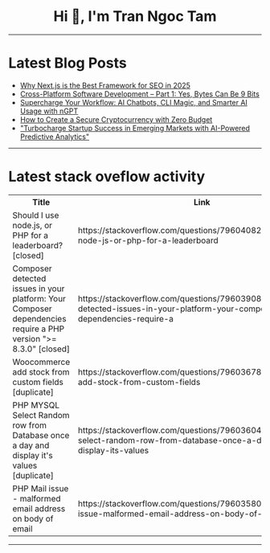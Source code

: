 <h1 align="center">Hi 👋, I'm Tran Ngoc Tam</h1>

---

# Latest Blog Posts 
<!-- BLOG-POST-LIST:START -->
- [Why Next.js is the Best Framework for SEO in 2025](https://dev.to/umairarshad-dev/why-nextjs-is-the-best-framework-for-seo-in-2025-24m2)
- [Cross-Platform Software Development – Part 1: Yes, Bytes Can Be 9 Bits](https://dev.to/nikolay_chirkov/cross-platform-software-development-part-1-yes-bytes-can-be-9-bits-2c71)
- [Supercharge Your Workflow: AI Chatbots, CLI Magic, and Smarter AI Usage with nGPT](https://dev.to/nazdridoy/supercharge-your-workflow-ai-chatbots-cli-magic-and-smarter-ai-usage-with-ngpt-mhg)
- [How to Create a Secure Cryptocurrency with Zero Budget](https://dev.to/hexshift/how-to-create-a-secure-cryptocurrency-with-zero-budget-4bo4)
- [&quot;Turbocharge Startup Success in Emerging Markets with AI-Powered Predictive Analytics&quot;](https://dev.to/dibborah100/turbocharge-startup-success-in-emerging-markets-with-ai-powered-predictive-analytics-20ig)
<!-- BLOG-POST-LIST:END -->

---

# Latest stack oveflow activity
<table>
  <tr><th>Title</th><th>Link</th></tr>
  <!-- STACKOVERFLOW:START --><tr><td>Should I use node.js, or PHP for a leaderboard? [closed]</td><td>https://stackoverflow.com/questions/79604082/should-i-use-node-js-or-php-for-a-leaderboard</td></tr><tr><td>Composer detected issues in your platform: Your Composer dependencies require a PHP version &quot;&gt;= 8.3.0&quot; [closed]</td><td>https://stackoverflow.com/questions/79603908/composer-detected-issues-in-your-platform-your-composer-dependencies-require-a</td></tr><tr><td>Woocommerce add stock from custom fields [duplicate]</td><td>https://stackoverflow.com/questions/79603678/woocommerce-add-stock-from-custom-fields</td></tr><tr><td>PHP MYSQL Select Random row from Database once a day and display it&#39;s values [duplicate]</td><td>https://stackoverflow.com/questions/79603604/php-mysql-select-random-row-from-database-once-a-day-and-display-its-values</td></tr><tr><td>PHP Mail issue - malformed email address on body of email</td><td>https://stackoverflow.com/questions/79603580/php-mail-issue-malformed-email-address-on-body-of-email</td></tr><!-- STACKOVERFLOW:END -->
</table>

---


